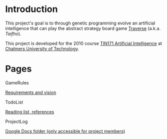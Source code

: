# Introduction #

This project's goal is to through genetic programming evolve an artificial intelligence that can play the abstract strategy board game [Traverse](http://www.educationallearninggames.com/how-to-play-traverse-game.asp) (a.k.a. _Taifho_).

This project is developed for the 2010 course [TIN171 Artificial Intelligence](http://www.cse.chalmers.se/edu/course/TIN171/) at [Chalmers University of Technology](http://chalmers.se/).


# Pages #

GameRules

[Requirements and vision](Requirements.md)

TodoList

[Reading list, references](ReadingList.md)

ProjectLog

[Google Docs folder (only accessible for project members)](http://docs.google.com/#folders/folder.0.0B6HzD7Uz0e6mMTZhZTE2YjEtM2ZhMy00MGU1LWEzMmMtZGU3ZjBhYjU0Zjhi)